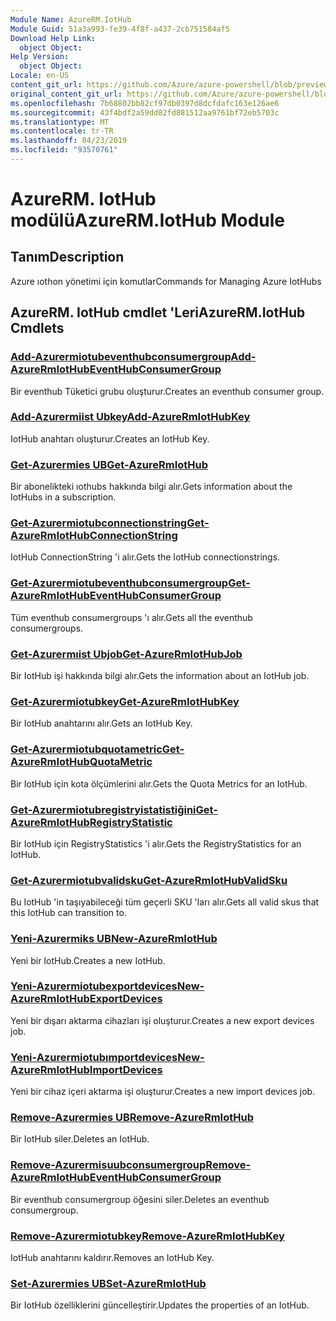 ```yaml
---
Module Name: AzureRM.IotHub
Module Guid: 51a3a993-fe39-4f8f-a437-2cb751584af5
Download Help Link:
  object Object: 
Help Version:
  object Object: 
Locale: en-US
content_git_url: https://github.com/Azure/azure-powershell/blob/preview/src/ResourceManager/IotHub/Commands.IotHub/help/AzureRM.IotHub.md
original_content_git_url: https://github.com/Azure/azure-powershell/blob/preview/src/ResourceManager/IotHub/Commands.IotHub/help/AzureRM.IotHub.md
ms.openlocfilehash: 7b68802bb82cf97db0397d8dcfdafc163e126ae6
ms.sourcegitcommit: 43f4bdf2a59dd82fd881512aa9761bf72eb5703c
ms.translationtype: MT
ms.contentlocale: tr-TR
ms.lasthandoff: 04/23/2019
ms.locfileid: "93570761"
---
```

# <span data-ttu-id="817a0-101">AzureRM. IotHub modülü</span><span class="sxs-lookup"><span data-stu-id="817a0-101">AzureRM.IotHub Module</span></span>
## <span data-ttu-id="817a0-102">Tanım</span><span class="sxs-lookup"><span data-stu-id="817a0-102">Description</span></span>
<span data-ttu-id="817a0-103">Azure ıothon yönetimi için komutlar</span><span class="sxs-lookup"><span data-stu-id="817a0-103">Commands for Managing Azure IotHubs</span></span>

## <span data-ttu-id="817a0-104">AzureRM. IotHub cmdlet 'Leri</span><span class="sxs-lookup"><span data-stu-id="817a0-104">AzureRM.IotHub Cmdlets</span></span>
### [<span data-ttu-id="817a0-105">Add-Azurermiotubeventhubconsumergroup</span><span class="sxs-lookup"><span data-stu-id="817a0-105">Add-AzureRmIotHubEventHubConsumerGroup</span></span>](Add-AzureRmIotHubEventHubConsumerGroup.md)
<span data-ttu-id="817a0-106">Bir eventhub Tüketici grubu oluşturur.</span><span class="sxs-lookup"><span data-stu-id="817a0-106">Creates an eventhub consumer group.</span></span>

### [<span data-ttu-id="817a0-107">Add-Azurermiist Ubkey</span><span class="sxs-lookup"><span data-stu-id="817a0-107">Add-AzureRmIotHubKey</span></span>](Add-AzureRmIotHubKey.md)
<span data-ttu-id="817a0-108">IotHub anahtarı oluşturur.</span><span class="sxs-lookup"><span data-stu-id="817a0-108">Creates an IotHub Key.</span></span>

### [<span data-ttu-id="817a0-109">Get-Azurermies UB</span><span class="sxs-lookup"><span data-stu-id="817a0-109">Get-AzureRmIotHub</span></span>](Get-AzureRmIotHub.md)
<span data-ttu-id="817a0-110">Bir abonelikteki ıothubs hakkında bilgi alır.</span><span class="sxs-lookup"><span data-stu-id="817a0-110">Gets information about the IotHubs in a subscription.</span></span>

### [<span data-ttu-id="817a0-111">Get-Azurermiotubconnectionstring</span><span class="sxs-lookup"><span data-stu-id="817a0-111">Get-AzureRmIotHubConnectionString</span></span>](Get-AzureRmIotHubConnectionString.md)
<span data-ttu-id="817a0-112">IotHub ConnectionString 'i alır.</span><span class="sxs-lookup"><span data-stu-id="817a0-112">Gets the IotHub connectionstrings.</span></span>

### [<span data-ttu-id="817a0-113">Get-Azurermiotubeventhubconsumergroup</span><span class="sxs-lookup"><span data-stu-id="817a0-113">Get-AzureRmIotHubEventHubConsumerGroup</span></span>](Get-AzureRmIotHubEventHubConsumerGroup.md)
<span data-ttu-id="817a0-114">Tüm eventhub consumergroups 'ı alır.</span><span class="sxs-lookup"><span data-stu-id="817a0-114">Gets all the eventhub consumergroups.</span></span>

### [<span data-ttu-id="817a0-115">Get-Azurermıist Ubjob</span><span class="sxs-lookup"><span data-stu-id="817a0-115">Get-AzureRmIotHubJob</span></span>](Get-AzureRmIotHubJob.md)
<span data-ttu-id="817a0-116">Bir IotHub işi hakkında bilgi alır.</span><span class="sxs-lookup"><span data-stu-id="817a0-116">Gets the information about an IotHub job.</span></span>

### [<span data-ttu-id="817a0-117">Get-Azurermiotubkey</span><span class="sxs-lookup"><span data-stu-id="817a0-117">Get-AzureRmIotHubKey</span></span>](Get-AzureRmIotHubKey.md)
<span data-ttu-id="817a0-118">Bir IotHub anahtarını alır.</span><span class="sxs-lookup"><span data-stu-id="817a0-118">Gets an IotHub Key.</span></span>

### [<span data-ttu-id="817a0-119">Get-Azurermiotubquotametric</span><span class="sxs-lookup"><span data-stu-id="817a0-119">Get-AzureRmIotHubQuotaMetric</span></span>](Get-AzureRmIotHubQuotaMetric.md)
<span data-ttu-id="817a0-120">Bir IotHub için kota ölçümlerini alır.</span><span class="sxs-lookup"><span data-stu-id="817a0-120">Gets the Quota Metrics for an IotHub.</span></span>

### [<span data-ttu-id="817a0-121">Get-Azurermiotubregistryistatistiğini</span><span class="sxs-lookup"><span data-stu-id="817a0-121">Get-AzureRmIotHubRegistryStatistic</span></span>](Get-AzureRmIotHubRegistryStatistic.md)
<span data-ttu-id="817a0-122">Bir IotHub için RegistryStatistics 'i alır.</span><span class="sxs-lookup"><span data-stu-id="817a0-122">Gets the RegistryStatistics for an IotHub.</span></span>

### [<span data-ttu-id="817a0-123">Get-Azurermiotubvalidsku</span><span class="sxs-lookup"><span data-stu-id="817a0-123">Get-AzureRmIotHubValidSku</span></span>](Get-AzureRmIotHubValidSku.md)
<span data-ttu-id="817a0-124">Bu IotHub 'in taşıyabileceği tüm geçerli SKU 'ları alır.</span><span class="sxs-lookup"><span data-stu-id="817a0-124">Gets all valid skus that this IotHub can transition to.</span></span>

### [<span data-ttu-id="817a0-125">Yeni-Azurermiks UB</span><span class="sxs-lookup"><span data-stu-id="817a0-125">New-AzureRmIotHub</span></span>](New-AzureRmIotHub.md)
<span data-ttu-id="817a0-126">Yeni bir IotHub.</span><span class="sxs-lookup"><span data-stu-id="817a0-126">Creates a new IotHub.</span></span>

### [<span data-ttu-id="817a0-127">Yeni-Azurermiotubexportdevices</span><span class="sxs-lookup"><span data-stu-id="817a0-127">New-AzureRmIotHubExportDevices</span></span>](New-AzureRmIotHubExportDevices.md)
<span data-ttu-id="817a0-128">Yeni bir dışarı aktarma cihazları işi oluşturur.</span><span class="sxs-lookup"><span data-stu-id="817a0-128">Creates a new export devices job.</span></span>

### [<span data-ttu-id="817a0-129">Yeni-Azurermiotubımportdevices</span><span class="sxs-lookup"><span data-stu-id="817a0-129">New-AzureRmIotHubImportDevices</span></span>](New-AzureRmIotHubImportDevices.md)
<span data-ttu-id="817a0-130">Yeni bir cihaz içeri aktarma işi oluşturur.</span><span class="sxs-lookup"><span data-stu-id="817a0-130">Creates a new import devices job.</span></span>

### [<span data-ttu-id="817a0-131">Remove-Azurermies UB</span><span class="sxs-lookup"><span data-stu-id="817a0-131">Remove-AzureRmIotHub</span></span>](Remove-AzureRmIotHub.md)
<span data-ttu-id="817a0-132">Bir IotHub siler.</span><span class="sxs-lookup"><span data-stu-id="817a0-132">Deletes an IotHub.</span></span>

### [<span data-ttu-id="817a0-133">Remove-Azurermisuubconsumergroup</span><span class="sxs-lookup"><span data-stu-id="817a0-133">Remove-AzureRmIotHubEventHubConsumerGroup</span></span>](Remove-AzureRmIotHubEventHubConsumerGroup.md)
<span data-ttu-id="817a0-134">Bir eventhub consumergroup öğesini siler.</span><span class="sxs-lookup"><span data-stu-id="817a0-134">Deletes an eventhub consumergroup.</span></span>

### [<span data-ttu-id="817a0-135">Remove-Azurermiotubkey</span><span class="sxs-lookup"><span data-stu-id="817a0-135">Remove-AzureRmIotHubKey</span></span>](Remove-AzureRmIotHubKey.md)
<span data-ttu-id="817a0-136">IotHub anahtarını kaldırır.</span><span class="sxs-lookup"><span data-stu-id="817a0-136">Removes an IotHub Key.</span></span>

### [<span data-ttu-id="817a0-137">Set-Azurermies UB</span><span class="sxs-lookup"><span data-stu-id="817a0-137">Set-AzureRmIotHub</span></span>](Set-AzureRmIotHub.md)
<span data-ttu-id="817a0-138">Bir IotHub özelliklerini güncelleştirir.</span><span class="sxs-lookup"><span data-stu-id="817a0-138">Updates the properties of an IotHub.</span></span>

